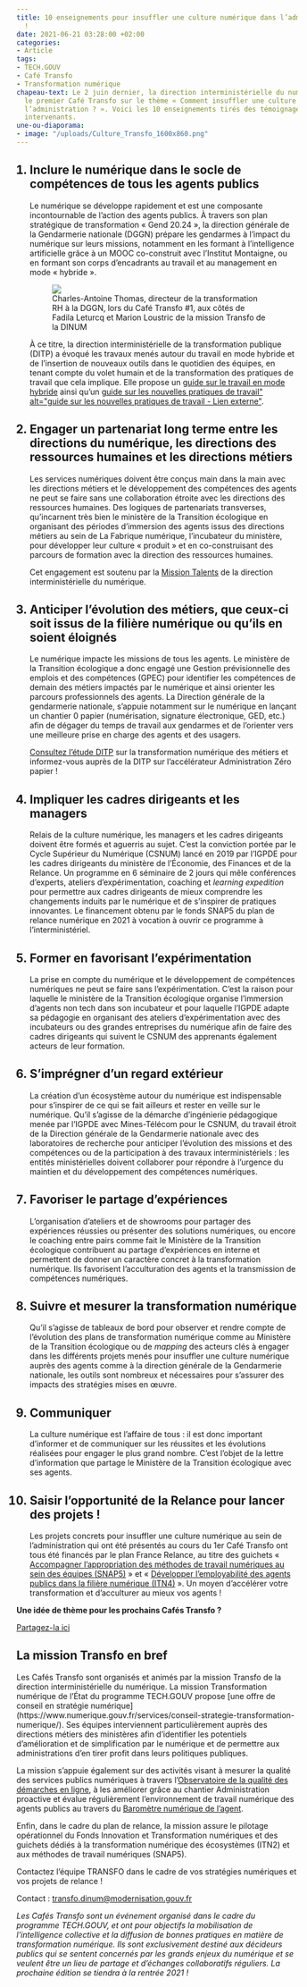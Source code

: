```yaml
---
title: 10 enseignements pour insuffler une culture numérique dans l’administration
  !
date: 2021-06-21 03:28:00 +02:00
categories:
- Article
tags:
- TECH.GOUV
- Café Transfo
- Transformation numérique
chapeau-text: Le 2 juin dernier, la direction interministérielle du numérique a organisé
  le premier Café Transfo sur le thème « Comment insuffler une culture numérique dans
  l’administration ? ». Voici les 10 enseignements tirés des témoignages des différents
  intervenants.
une-ou-diaporama:
- image: "/uploads/Culture_Transfo_1600x860.png"
---
```


<ol><h2><li>Inclure le numérique dans le socle de compétences de tous les agents publics</li></h2>

Le numérique se développe rapidement et est une composante incontournable de l’action des agents publics. À travers son plan stratégique de transformation « Gend 20.24 », la direction générale de la Gendarmerie nationale (DGGN) prépare les gendarmes à l’impact du numérique sur leurs missions, notamment en les formant à l’intelligence artificielle grâce à un MOOC co-construit avec l’Institut Montaigne, ou en formant son corps d’encadrants au travail et au management en mode « hybride ».
<figure class='image-center' style='width: 80%;'>
<img src="/uploads/CafeTransfo1-800px.png"/>
<figcaption>Charles-Antoine Thomas, directeur de la transformation RH à la DGGN, lors du Café Transfo #1, aux côtés de Fadila Leturcq et Marion Loustric de la mission Transfo de la DINUM</figcaption></figure>
À ce titre, la direction interministérielle de la transformation publique (DITP) a évoqué les travaux menés autour du travail en mode hybride et de l’insertion de nouveaux outils dans le quotidien des équipes, en tenant compte du volet humain et de la transformation des pratiques de travail que cela implique. Elle propose un <a href="https://www.modernisation.gouv.fr/home/guide-teletravail-et-presentiel" alt="guide sur le travail en mode hybride - Lien externe">guide sur le travail en mode hybride</a> ainsi qu’un <a href="https://www.modernisation.gouv.fr/actualites/recueil-sur-les-nouvelles-pratiques-de-travail-animation-du-collectif-transversalite-renforcement-de-lefficacite-initier-un-changement-durable-dans-la-fonction-publique">guide sur les nouvelles pratiques de travail" alt="guide sur les nouvelles pratiques de travail - Lien externe"</a>.

<h2><li>Engager un partenariat long terme entre les directions du numérique, les directions des ressources humaines et les directions métiers</li></h2>

Les services numériques doivent être conçus main dans la main avec les directions métiers et le développement des compétences des agents ne peut se faire sans une collaboration étroite avec les directions des ressources humaines. Des logiques de partenariats transverses, qu’incarnent très bien le ministère de la Transition écologique en organisant des périodes d’immersion des agents issus des directions métiers au sein de La Fabrique numérique, l’incubateur du ministère, pour développer leur culture « produit » et en co-construisant des parcours de formation avec la direction des ressources humaines.

Cet engagement est soutenu par la [Mission Talents](https://www.numerique.gouv.fr/services/partagez-vos-talents-numeriques/) de la direction interministérielle du numérique.

<h2><li>Anticiper l’évolution des métiers, que ceux-ci soit issus de la filière numérique ou qu’ils en soient éloignés</li></h2>

Le numérique impacte les missions de tous les agents. Le ministère de la Transition écologique a donc engagé une Gestion prévisionnelle des emplois et des compétences (GPEC) pour identifier les compétences de demain des métiers impactés par le numérique et ainsi orienter les parcours professionnels des agents. La Direction générale de la gendarmerie nationale, s’appuie notamment sur le numérique en lançant un chantier 0 papier (numérisation, signature électronique, GED, etc.) afin de dégager du temps de travail aux gendarmes et de l’orienter vers une meilleure prise en charge des agents et des usagers.

[Consultez l’étude DITP](https://www.modernisation.gouv.fr/etudes-et-referentiels/numerique-et-transformation-des-metiers-publics-quelles-perspectives-0) sur la transformation numérique des métiers et informez-vous auprès de la DITP sur l’accélérateur Administration Zéro papier !

<h2><li>Impliquer les cadres dirigeants et les managers</li></h2>

Relais de la culture numérique, les managers et les cadres dirigeants doivent être formés et aguerris au sujet. C’est la conviction portée par le Cycle Supérieur du Numérique (CSNUM) lancé en 2019 par l’IGPDE pour les cadres dirigeants du ministère de l’Économie, des Finances et de la Relance. Un programme en 6 séminaire de 2 jours qui mêle conférences d’experts, ateliers d’expérimentation, coaching et <i><span lang="en">learning expedition</span></i> pour permettre aux cadres dirigeants de mieux comprendre les changements induits par le numérique et de s’inspirer de pratiques innovantes. Le financement obtenu par le fonds SNAP5 du plan de relance numérique en 2021 à vocation à ouvrir ce programme à l’interministériel.

<h2><li>Former en favorisant l’expérimentation</li></h2>

La prise en compte du numérique et le développement de compétences numériques ne peut se faire sans l’expérimentation. C’est la raison pour laquelle le ministère de la Transition écologique organise l’immersion d’agents non tech dans son incubateur et pour laquelle l’IGPDE adapte sa pédagogie en organisant des ateliers d’expérimentation avec des incubateurs ou des grandes entreprises du numérique afin de faire des cadres dirigeants qui suivent le CSNUM des apprenants également acteurs de leur formation.

<h2><li>S’imprégner d’un regard extérieur</li></h2>

La création d’un écosystème autour du numérique est indispensable pour s’inspirer de ce qui se fait ailleurs et rester en veille sur le numérique. Qu’il s’agisse de la démarche d’ingénierie pédagogique menée par l’IGPDE avec Mines-Télécom pour le CSNUM, du travail étroit de la Direction générale de la Gendarmerie nationale avec des laboratoires de recherche pour anticiper l’évolution des missions et des compétences ou de la participation à des travaux interministériels : les entités ministérielles doivent collaborer pour répondre à l’urgence du maintien et du développement des compétences numériques.

<h2><li>Favoriser le partage d’expériences</li></h2>

L’organisation d’ateliers et de showrooms pour partager des expériences réussies ou présenter des solutions numériques, ou encore le coaching entre pairs comme fait le Ministère de la Transition écologique contribuent au partage d’expériences en interne et permettent de donner un caractère concret à la transformation numérique. Ils favorisent l’acculturation des agents et la transmission de compétences numériques.

<h2><li>Suivre et mesurer la transformation numérique</li></h2>

Qu’il s’agisse de tableaux de bord pour observer et rendre compte de l’évolution des plans de transformation numérique comme au Ministère de la Transition écologique ou de <i><span lang="en">mapping</span></i> des acteurs clés à engager dans les différents projets menés pour insuffler une culture numérique auprès des agents comme à la direction générale de la Gendarmerie nationale, les outils sont nombreux et nécessaires pour s’assurer des impacts des stratégies mises en œuvre.

<h2><li>Communiquer</li></h2>

La culture numérique est l’affaire de tous : il est donc important d’informer et de communiquer sur les réussites et les évolutions réalisées pour engager le plus grand nombre. C’est l’objet de la lettre d’information que partage le Ministère de la Transition écologique avec ses agents.

<h2><li>Saisir l’opportunité de la Relance pour lancer des projets !</li></h2>

Les projets concrets pour insuffler une culture numérique au sein de l’administration qui ont été présentés au cours du 1er Café Transfo ont tous été financés par le plan France Relance, au titre des guichets « [Accompagner l’appropriation des méthodes de travail numériques au sein des équipes (SNAP5)](https://france-relance.transformation.gouv.fr/b07b-accompagner-lappropriation-des-methodes-de-tr "Accompagner l’appropriation des méthodes de travail numériques au sein des équipes (SNAP5) - Lien externe") » et « [Développer l’employabilité des agents publics dans la filière numérique (ITN4)](https://france-relance.transformation.gouv.fr/508d-developper-lemployabilite-des-agents-publics- "Développer l’employabilité des agents publics dans la filière numérique (ITN4) - Lien externe") ». Un moyen d’accélérer votre transformation et d’acculturer au mieux vos agents !
<br>
</ol>

<div class="text-center"><b>Une idée de thème pour les prochains Cafés Transfo ?</b></div> 
<div class="lien-important"><p><a href="https://app.klaxoon.com/join/YHTYNWA" alt="Partagez-la ici - Lien externe">Partagez-la ici</a></p></div>


<div class="noir encadre">
<h2>La mission Transfo en bref</h2>
<p>Les Cafés Transfo sont organisés et animés par la mission Transfo de la direction interministérielle du numérique.
La mission Transformation numérique de l’État du programme TECH.GOUV propose [une offre de conseil en stratégie numérique](https://www.numerique.gouv.fr/services/conseil-strategie-transformation-numerique/). Ses équipes interviennent particulièrement auprès des directions métiers des ministères afin d’identifier les potentiels d’amélioration et de simplification par le numérique et de permettre aux administrations d’en tirer profit dans leurs politiques publiques.

La mission s’appuie également sur des activités visant à mesurer la qualité des services publics numériques à travers l’<a href="https://observatoire.numerique.gouv.fr/">Observatoire de la qualité des démarches en ligne</a>, à les améliorer grâce au chantier Administration proactive et évalue régulièrement l’environnement de travail numérique des agents publics au travers du <a href="/actualites/barometre-numerique-agent-2020/">Baromètre numérique de l’agent</a>.

Enfin, dans le cadre du plan de relance, la mission assure le pilotage opérationnel du Fonds Innovation et Transformation numériques et des guichets dédiés à la transformation numérique des écosystèmes (ITN2) et aux méthodes de travail numériques (SNAP5).

Contactez l’équipe TRANSFO dans le cadre de vos stratégies numériques et vos projets de relance !

Contact : [transfo.dinum@modernisation.gouv.fr](mailto:transfo.dinum@modernisation.gouv.fr)

*Les Cafés Transfo sont un événement organisé dans le cadre du programme TECH.GOUV, et ont pour objectifs la mobilisation de l'intelligence collective et la diffusion de bonnes pratiques en matière de transformation numérique. Ils sont exclusivement destiné aux décideurs publics qui se sentent concernés par les grands enjeux du numérique et se veulent être un lieu de partage et d’échanges collaboratifs réguliers. La prochaine édition se tiendra à la rentrée 2021 !*